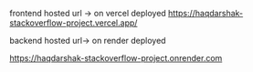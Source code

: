 frontend hosted url -> on vercel deployed 
https://haqdarshak-stackoverflow-project.vercel.app/

backend hosted url-> on render deployed 

https://haqdarshak-stackoverflow-project.onrender.com

